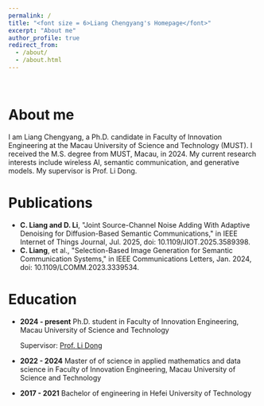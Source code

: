 ```yaml
---
permalink: /
title: "<font size = 6>Liang Chengyang's Homepage</font>"
excerpt: "About me"
author_profile: true
redirect_from: 
  - /about/
  - /about.html
---
```


<br/>

About me
======
I am Liang Chengyang, a Ph.D. candidate in Faculty of Innovation Engineering at the Macau University of Science and Technology (MUST). I received the M.S. degree from MUST, Macau, in 2024. My current research interests include wireless AI, semantic communication, and generative models. My supervisor is Prof. Li Dong.


Publications
======
* **C. Liang and D. Li**, "Joint Source-Channel Noise Adding With Adaptive Denoising for Diffusion-Based Semantic Communications," in IEEE Internet of Things Journal, Jul. 2025, doi: 10.1109/JIOT.2025.3589398.
* **C. Liang**, et al., "Selection-Based Image Generation for Semantic Communication Systems," in IEEE Communications Letters, Jan. 2024, doi: 10.1109/LCOMM.2023.3339534.


Education
======
* **2024 - present**
  Ph.D. student in Faculty of Innovation Engineering, Macau University of Science and Technology
  
  Supervisor: [Prof. Li Dong](https://sites.google.com/view/eedongli)

* **2022 - 2024**
  Master of of science in applied mathematics and data science in Faculty of Innovation Engineering, Macau University of Science and Technology

* **2017 - 2021**
  Bachelor of engineering in Hefei University of Technology



